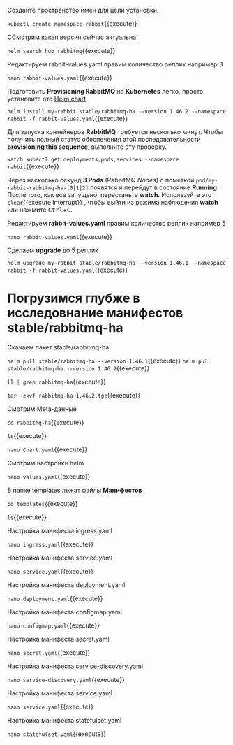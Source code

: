 Создайте пространство имен для цели установки.

`kubectl create namespace rabbit`{{execute}}

CСмотрим какая версия сейчас актуальна:

`helm search hub rabbitmq`{{execute}}

Редактируем rabbit-values.yaml правим количество реплик например 3

`nano rabbit-values.yaml`{{execute}}

Подготовить **Provisioning RabbitMQ** на **Kubernetes** легко, просто установите это [Helm chart](https://github.com/helm/charts/tree/master/stable/rabbitmq).

`helm install my-rabbit stable/rabbitmq-ha --version 1.46.2 --namespace rabbit -f rabbit-values.yaml`{{execute}}

Для запуска контейнеров **RabbitMQ** требуется несколько минут. Чтобы получить полный статус обеспечения этой последовательности **provisioning this sequence**, выполните эту проверку.

`watch kubectl get deployments,pods,services --namespace rabbit`{{execute}}

Через несколько секунд **3 Pods** (RabbitMQ _Nodes_) с пометкой `pod/my-rabbit-rabbitmq-ha-[0|1|2]` появятся и перейдут в состояние **Running**. После того, как все запущено, перестаньте **watch**. Используйте это ```clear```{{execute interrupt}} , чтобы выйти из режима наблюдения **watch**  или нажмите <kbd>Ctrl</kbd>+<kbd>C</kbd>.

Редактируем **rabbit-values.yaml** правим количество реплик например 5

`nano rabbit-values.yaml`{{execute}}

Сделаем **upgrade** до 5 реплик

`helm upgrade my-rabbit stable/rabbitmq-ha --version 1.46.1 --namespace rabbit -f rabbit-values.yaml`{{execute}}


# Погрузимся глубже в исследовнание манифестов stable/rabbitmq-ha

Скачаем пакет stable/rabbitmq-ha

`helm pull stable/rabbitmq-ha --version 1.46.1`{{execute}}
`helm pull stable/rabbitmq-ha --version 1.46.2`{{execute}}

`ll | grep rabbitmq-ha`{{execute}} 

`tar -zxvf rabbitmq-ha-1.46.2.tgz`{{execute}}

Смотрим Meta-данные

`cd rabbitmq-ha`{{execute}}

`ls`{{execute}}

`nano Chart.yaml`{{execute}}

Смотрим настройки helm

`nano values.yaml`{{execute}}

В папке templates лежат файлы **Манифестов**

`cd templates`{{execute}}

`ls`{{execute}}

Настройка манифеста ingress.yaml

`nano ingress.yaml`{{execute}}

Настройка манифеста service.yaml

`nano service.yaml`{{execute}}

Настройка манифеста deployment.yaml

`nano deployment.yaml`{{execute}}

Настройка манифеста configmap.yaml

`nano configmap.yaml`{{execute}}

Настройка манифеста secret.yaml

`nano secret.yaml`{{execute}}

Настройка манифеста service-discovery.yaml

`nano service-discovery.yaml`{{execute}}

Настройка манифеста service.yaml

`nano service.yaml`{{execute}}

Настройка манифеста statefulset.yaml

`nano statefulset.yaml`{{execute}}
